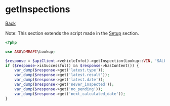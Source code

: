 # getInspections

[Back](../../ROOT.md)

Note: This section extends the script made in the [Setup](../SETUP.md) section.

```php
<?php

use ASG\DMRAPI\Lookup;

$response = $apiClient->vehicleInfo()->getInspection(Lookup::VIN, 'SALLSAAG4AA217485');
if ($response->isSuccessful() && $response->hasContent()) {
    var_dump($response->get('latest.type'));
    var_dump($response->get('latest.result'));
    var_dump($response->get('latest.date'));
    var_dump($response->get('never_inspected'));
    var_dump($response->get('no_pending'));
    var_dump($response->get('next_calculated_date'));
}
```